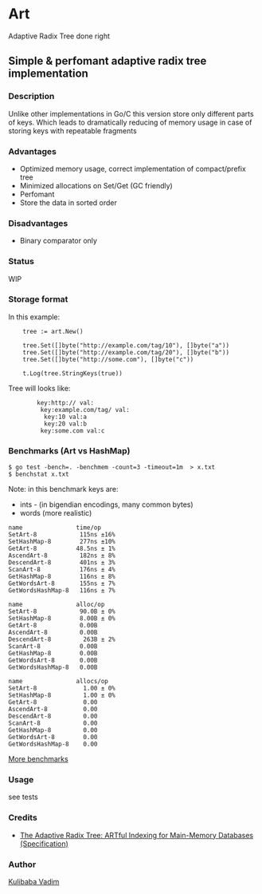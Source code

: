 # Art 
Adaptive Radix Tree done right

## Simple & perfomant adaptive radix tree implementation

### Description
Unlike other implementations in Go/C this version store only different parts of keys. Which leads to dramatically reducing of memory usage in case of storing keys with repeatable fragments

### Advantages

 - Optimized memory usage, correct implementation of compact/prefix tree
 - Minimized allocations on Set/Get (GC friendly)
 - Perfomant
 - Store the data in sorted order

### Disadvantages
 
 - Binary comparator only


### Status
WIP

### Storage format
In this example:
```
	tree := art.New()

	tree.Set([]byte("http://example.com/tag/10"), []byte("a"))
	tree.Set([]byte("http://example.com/tag/20"), []byte("b"))
	tree.Set([]byte("http://some.com"), []byte("c"))

	t.Log(tree.StringKeys(true))
```
Tree will looks like:
```
        key:http:// val:
         key:example.com/tag/ val:
          key:10 val:a
          key:20 val:b
         key:some.com val:c
```
### Benchmarks (Art vs HashMap)

```
$ go test -bench=. -benchmem -count=3 -timeout=1m  > x.txt
$ benchstat x.txt
```
Note: in this benchmark keys are:
 - ints - (in bigendian encodings, many common bytes)
 - words (more realistic)

```
name               time/op
SetArt-8            115ns ±16%
SetHashMap-8        277ns ±10%
GetArt-8           48.5ns ± 1%
AscendArt-8         182ns ± 8%
DescendArt-8        401ns ± 3%
ScanArt-8           176ns ± 4%
GetHashMap-8        116ns ± 8%
GetWordsArt-8       155ns ± 7%
GetWordsHashMap-8   116ns ± 7%

name               alloc/op
SetArt-8            90.0B ± 0%
SetHashMap-8        8.00B ± 0%
GetArt-8            0.00B     
AscendArt-8         0.00B     
DescendArt-8         263B ± 2%
ScanArt-8           0.00B     
GetHashMap-8        0.00B     
GetWordsArt-8       0.00B     
GetWordsHashMap-8   0.00B     

name               allocs/op
SetArt-8             1.00 ± 0%
SetHashMap-8         1.00 ± 0%
GetArt-8             0.00     
AscendArt-8          0.00     
DescendArt-8         0.00     
ScanArt-8            0.00     
GetHashMap-8         0.00     
GetWordsArt-8        0.00     
GetWordsHashMap-8    0.00  
```

[More benchmarks](https://github.com/recoilme/bench_sortedsets)

### Usage

see tests

### Credits

 - [The Adaptive Radix Tree: ARTful Indexing for Main-Memory Databases (Specification)](https://db.in.tum.de/~leis/papers/ART.pdf)

### Author

[Kulibaba Vadim](https://github.com/recoilme)